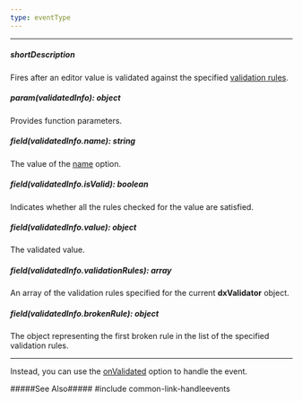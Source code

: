 ```yaml
---
type: eventType
---
```

---
##### shortDescription
Fires after an editor value is validated against the specified [validation rules](/api-reference/10%20UI%20Widgets/dxValidator/1%20Configuration/validationRules.md '/Documentation/ApiReference/UI_Widgets/dxValidator/Configuration/#validationRules').

##### param(validatedInfo): object
Provides function parameters.

##### field(validatedInfo.name): string
The value of the [name](/api-reference/10%20UI%20Widgets/dxValidator/1%20Configuration/name.md '/Documentation/ApiReference/UI_Widgets/dxValidator/Configuration/#name') option.

##### field(validatedInfo.isValid): boolean
Indicates whether all the rules checked for the value are satisfied.

##### field(validatedInfo.value): object
The validated value.

##### field(validatedInfo.validationRules): array
An array of the validation rules specified for the current **dxValidator** object.

##### field(validatedInfo.brokenRule): object
The object representing the first broken rule in the list of the specified validation rules.

---
Instead, you can use the [onValidated](/Documentation/ApiReference/UI_Widgets/dxValidator/Configuration/#onSelectionChanged) option to handle the event.

#####See Also#####
#include common-link-handleevents